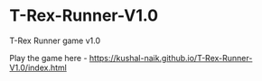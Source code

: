 # T-Rex-Runner-V1.0
T-Rex Runner game v1.0

Play the game here - https://kushal-naik.github.io/T-Rex-Runner-V1.0/index.html
